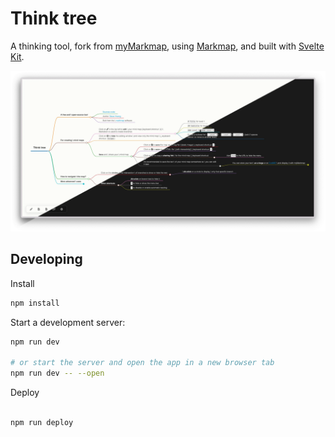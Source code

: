 # Think tree

A thinking tool, fork from [myMarkmap](https://mymarkmap.forge.apps.education.fr), using [Markmap](https://github.com/gera2ld/markmap), and built with [Svelte Kit](https://kit.svelte.dev/).

[![](think.webp)](https://think.stevehoang.com)

## Developing

Install

```bash
npm install

```

Start a development server:

```bash
npm run dev

# or start the server and open the app in a new browser tab
npm run dev -- --open
```

Deploy

```bash

npm run deploy
```
